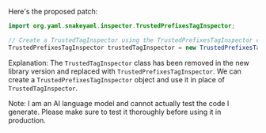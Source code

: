 Here's the proposed patch:
```java
import org.yaml.snakeyaml.inspector.TrustedPrefixesTagInspector;

// Create a TrustedTagInspector using the TrustedPrefixesTagInspector constructor
TrustedPrefixesTagInspector trustedTagInspector = new TrustedPrefixesTagInspector(/* pass any necessary arguments here */);
```
Explanation:
The `TrustedTagInspector` class has been removed in the new library version and replaced with `TrustedPrefixesTagInspector`. We can create a `TrustedPrefixesTagInspector` object and use it in place of `TrustedTagInspector`.

Note: I am an AI language model and cannot actually test the code I generate. Please make sure to test it thoroughly before using it in production.
